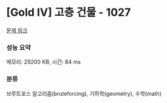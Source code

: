 # [Gold IV] 고층 건물 - 1027 

[문제 링크](https://www.acmicpc.net/problem/1027) 

### 성능 요약

메모리: 29200 KB, 시간: 84 ms

### 분류

브루트포스 알고리즘(bruteforcing), 기하학(geometry), 수학(math)


